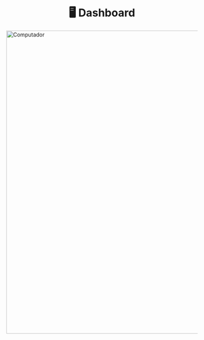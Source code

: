 <h1 align="center">🖥 Dashboard</h1>

<img src="https://user-images.githubusercontent.com/76753377/122117103-d7265b80-cdfc-11eb-95db-1aa3ac893928.png" width="800px" align="center" alt="Computador">

<!-- 
 min-width="400px" max-width="400px" 
-->



